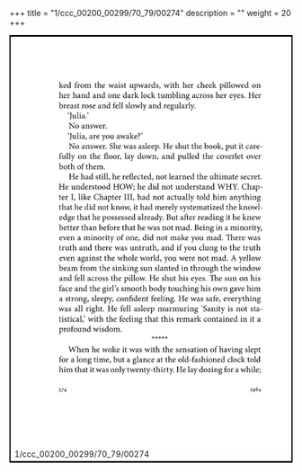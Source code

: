 +++
title = "1/ccc_00200_00299/70_79/00274"
description = ""
weight = 20
+++

<table style="border:2px solid black;max-width:800px;max-height:800px;" 
><tr><td>
<img class="center-fit-jpg"
src="/jpg_/out_jpg_1984__274.jpg">
1/ccc_00200_00299/70_79/00274
</img></td></tr></table>

